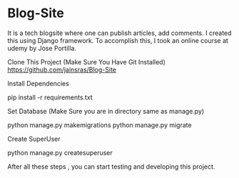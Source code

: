 # Blog-Site
It is a tech blogsite where one can publish articles, add comments.
I created this using Django framework.
To accomplish this, I took an online course at udemy by Jose Portilla.


Clone This Project (Make Sure You Have Git Installed)
https://github.com/jainsras/Blog-Site

Install Dependencies

pip install -r requirements.txt

Set Database (Make Sure you are in directory same as manage.py)

python manage.py makemigrations
python manage.py migrate

Create SuperUser

python manage.py createsuperuser

After all these steps , you can start testing and developing this project.

